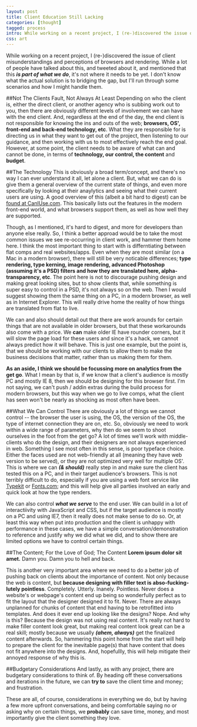 ```yaml
---
layout: post
title: Client Education Still Lacking
categories: [thought]
tagged: process
intro: While working on a recent project, I (re-)discovered the issue of client misunderstandings and perceptions of browsers and rendering. While a lot of people have talked about this, and tweeted about it, and mentioned that this is part of what we do, it's not where it needs to be yet. I don't know what the actual solution is to bridging the gap, but I'll run through some scenarios and how I might handle them.
css: art
---
```


While working on a recent project, I (re-)discovered the issue of client misunderstandings and perceptions of browsers and rendering. While a lot of people have talked about this, and tweeted about it, and mentioned that this _**is part of what we do**_, it's not where it needs to be yet. I don't know what the actual solution is to bridging the gap, but I'll run through some scenarios and how I might handle them.

##Not The Clients Fault, Not Always At Least
Depending on who the client is, either the direct client, or another agency who is subbing work out to you, then there are obviously different levels of involvement we can have with the end client. And, regardless at the end of the day, the end client is not responsible for knowing the ins and outs of the web; **browsers, OS', front-end and back-end technology, etc**. What they are responsible for is directing us in what they want to get out of the project, then listening to our guidance, and then working with us to most effectively reach the end goal. However, at some point, the client needs to be aware of what can and cannot be done, in terms of **technology, our control, the content** and **budget**.

##The Technology
This is obviously a broad term/concept, and there's no way I can ever understand it all, let alone a client. But, what we can do is give them a general overview of the current state of things, and even more specifically by looking at their anaylytics and seeing what their current users are using. A good overview of this (albeit a bit hard to digest) can be [found at CanIUse.com](http://caniuse.com/). This basically lists out the features in the modern front-end world, and what browsers support them, as well as how well they are supported.

Though, as I mentioned, it's hard to digest, and more for developers than anyone else really. So, I think a better approad would be to take the most common issues we see re-occurring in client work, and hammer them home here. I think the most important thing to start with is differntiating between flat comps and real websites/apps. Even when they are most similar (on a Mac in a modern browser), there will still be very noticable differences; **type rendering, type kerning, image rendering, advanced Photoshop (assuming it's a PSD) filters and how they are translated here, alpha-transparency, etc**. The point here is not to discourage pushing design and making great looking sites, but to show clients that, while something is super easy to control in a PSD, it's not always so on the web. Then I would suggest showing them the same thing on a PC, in a modern browser, as well as in Internet Explorer. This will really drive home the reality of how things are translated from flat to live.

We can and also should detail out that there are work arounds for certain things that are not available in older browsers, but that these workarounds also come with a price. We **can** make older IE have rounder corners, but it will slow the page load for these users and since it's a hack, we cannot always predict how it will behave. This is just one example, but the point is, that we should be working with our clients to allow them to make the business decisions that matter, rather than us making them for them.

**As an aside, I think we should be focussing more on analytics from the get go**. What I mean by that is, if we know that a client's audience is mostly PC and mostly IE 8, then we should be designing for this browser first. I'm not saying, we can't push / addin extras during the build process for modern browsers, but this way when we go to live comps, what the client has seen won't be nearly as shocking as most often have been.

##What We Can Control
There are obviously a lot of things we cannot control -- the browser the user is using, the OS, the version of the OS, the type of internet connection they are on, etc. So, obviously we need to work within a wide range of parameters, why then do we seem to shoot ourselves in the foot from the get go? A lot of times we'll work with middle-clients who do the design, and their designers are not always experienced in web. Something I see most often in this sense, is poor typeface choice. Either the faces used are not web-friendly at all (meaning they have web version to be served), or they are not optimized very well for multiple OS'. This is where we can _**(& should)**_ really step in and make sure the client has tested this on a PC, and in their target audience's browsers. This is not terribly difficult to do, especially if you are using a web font service like [Typekit](http://typekit.com/) or [Fonts.com](http://fonts.com/); and this will help give all parties involved an early and quick look at how the type renders.

We can also control _**what we serve**_ to the end user. We can build in a lot of interactiivity with JavaScript and CSS, but if the target audience is mostly on a PC and using IE7, then it really does not make sense to do so. Or, at least this way when put into production and the client is unhappy with performance in these cases, we have a simple conversation/demonstration to reference and justify why we did what we did, and to show there are limited options we have to control certain things.

##The Content; For the Love of God; The Content
**Lorem ipsum dolor sit amet.** Damn you. Damn you to hell and back.

This is another very important area where we need to do a better job of pushing back on clients about the importance of content. Not only because the web is content, but **because designing with filler text is abso-fucking-lutely pointless**. Completely. Utterly. Inanely. Pointless. Never does a website's or webpage's content end up being so wonderfully perfect as to fit the layout that the designer designed it to fit. Never. There are always unplanned for chunks of content that end having to be retrofitted into templates. And does it ever end up looking like the designs? Nope. And why is this? Because the design was not using real content. It's really not hard to make filler content look great, but making real content look great can be a real skill; mostly because we usually _**(ahem, always)**_ get the finalized content afterwards. So, hammering this point home from the start will help to prepare the client for the inevitable page(s) that have content that does not fit anywhere into the designs. And, hopefullly, this will help mitigate their annoyed response of why this is.

##Budgetary Considerations
And lastly, as with any project, there are budgetary considerations to think of. By heading off these conversations and iterations in the future, we can **try to** save the client time and money; and frustration.

These are all, of course, considerations in everything we do, but by having a few more upfront conversations, and being comfortable saying no or asking why on certain things, we **probably** can save time, money, and most importantly give the client something they love.